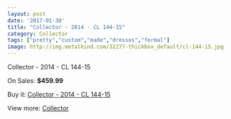 ```yaml
---
layout: post
date: '2017-01-30'
title: "Collector - 2014 - CL 144-15"
category: Collector
tags: ["pretty","custom","made","dresses","formal"]
image: http://img.metalkind.com/32277-thickbox_default/cl-144-15.jpg
---
```

Collector - 2014 - CL 144-15

On Sales: **$459.99**
<a href="https://www.metalkind.com/en/collector/986-cl-144-15.html"><amp-img layout="responsive" width="600" height="600" src="//img.metalkind.com/32277-thickbox_default/cl-144-15.jpg" alt="Collector - 2014 - CL 144-15 0" /></a>
<a href="https://www.metalkind.com/en/collector/986-cl-144-15.html"><amp-img layout="responsive" width="600" height="600" src="//img.metalkind.com/32279-thickbox_default/cl-144-15.jpg" alt="Collector - 2014 - CL 144-15 1" /></a>

Buy it: [Collector - 2014 - CL 144-15](https://www.metalkind.com/en/collector/986-cl-144-15.html "Collector - 2014 - CL 144-15")

View more: [Collector](https://www.metalkind.com/en/30-collector "Collector")
